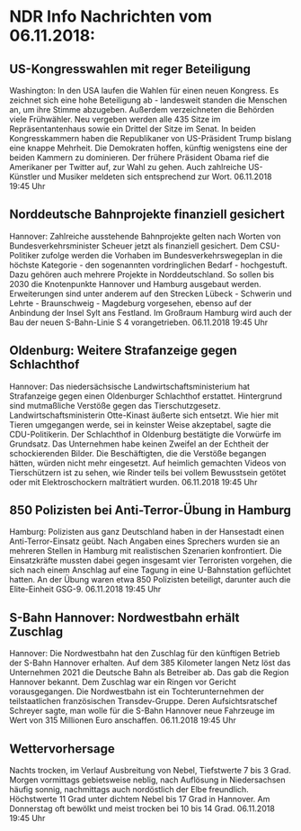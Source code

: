 # NDR Info Nachrichten vom 06.11.2018:


## US-Kongresswahlen mit reger Beteiligung
Washington: In den USA laufen die Wahlen für einen neuen Kongress. Es zeichnet sich eine hohe Beteiligung ab - landesweit standen die Menschen an, um ihre Stimme abzugeben. Außerdem verzeichneten die Behörden viele Frühwähler. Neu vergeben werden alle 435 Sitze im Repräsentantenhaus sowie ein Drittel der Sitze im Senat. In beiden Kongresskammern haben die Republikaner von US-Präsident Trump bislang eine knappe Mehrheit. Die Demokraten hoffen, künftig wenigstens eine der beiden Kammern zu dominieren. Der frühere Präsident Obama rief die Amerikaner per Twitter auf, zur Wahl zu gehen. Auch zahlreiche US-Künstler und Musiker meldeten sich entsprechend zur Wort. 06.11.2018 19:45 Uhr 

## Norddeutsche Bahnprojekte finanziell gesichert
Hannover: 	Zahlreiche ausstehende Bahnprojekte gelten nach Worten von Bundesverkehrsminister Scheuer jetzt als finanziell gesichert. Dem CSU-Politiker zufolge werden die Vorhaben im Bundesverkehrswegeplan in die höchste Kategorie - den sogenannten vordringlichen Bedarf - hochgestuft. Dazu gehören auch mehrere Projekte in Norddeutschland. So sollen bis 2030 die Knotenpunkte Hannover und Hamburg ausgebaut werden. Erweiterungen sind unter anderem auf den Strecken Lübeck - Schwerin und Lehrte - Braunschweig - Magdeburg vorgesehen, ebenso auf der Anbindung der Insel Sylt ans Festland. Im Großraum Hamburg wird auch der Bau der neuen S-Bahn-Linie S 4 vorangetrieben. 06.11.2018 19:45 Uhr 

## Oldenburg: Weitere Strafanzeige gegen Schlachthof
Hannover: Das niedersächsische Landwirtschaftsministerium hat Strafanzeige gegen einen Oldenburger Schlachthof erstattet. Hintergrund sind mutmaßliche Verstöße gegen das Tierschutzgesetz. Landwirtschaftsministerin Otte-Kinast äußerte sich entsetzt. Wie hier mit Tieren umgegangen werde, sei in keinster Weise akzeptabel, sagte die CDU-Politikerin. Der Schlachthof in Oldenburg bestätigte die Vorwürfe im Grundsatz. Das Unternehmen habe keinen Zweifel an der Echtheit der schockierenden Bilder. Die Beschäftigten, die die Verstöße begangen hätten, würden nicht mehr eingesetzt. Auf heimlich gemachten Videos von Tierschützern ist zu sehen, wie Rinder teils bei vollem Bewusstsein getötet oder mit Elektroschockern malträtiert wurden. 06.11.2018 19:45 Uhr 

## 850 Polizisten bei Anti-Terror-Übung in Hamburg
Hamburg:		Polizisten aus ganz Deutschland haben in der Hansestadt einen Anti-Terror-Einsatz geübt. Nach Angaben eines Sprechers wurden sie an mehreren Stellen in Hamburg mit realistischen Szenarien konfrontiert. Die Einsatzkräfte mussten dabei gegen insgesamt vier Terroristen vorgehen, die sich nach einem Anschlag auf eine Tagung in eine U-Bahnstation geflüchtet hatten. An der Übung waren etwa 850 Polizisten beteiligt, darunter auch die Elite-Einheit GSG-9. 06.11.2018 19:45 Uhr 

## S-Bahn Hannover: Nordwestbahn erhält Zuschlag
Hannover: Die Nordwestbahn hat den Zuschlag für den künftigen Betrieb der S-Bahn Hannover erhalten. Auf dem 385 Kilometer langen Netz löst das Unternehmen 2021 die Deutsche Bahn als Betreiber ab. Das gab die Region Hannover bekannt. Dem Zuschlag war ein Ringen vor Gericht vorausgegangen. Die Nordwestbahn ist ein Tochterunternehmen der teilstaatlichen französischen Transdev-Gruppe. Deren Aufsichtsratschef Schreyer sagte, man wolle für die S-Bahn Hannover neue Fahrzeuge im Wert von 315 Millionen Euro anschaffen. 06.11.2018 19:45 Uhr 

## Wettervorhersage
Nachts trocken, im Verlauf Ausbreitung von Nebel, Tiefstwerte 7 bis 3 Grad. Morgen vormittags gebietsweise neblig, nach Auflösung in Niedersachsen häufig sonnig, nachmittags auch nordöstlich der Elbe freundlich. Höchstwerte 11 Grad unter dichtem Nebel bis 17 Grad in Hannover. Am Donnerstag oft bewölkt und meist trocken bei 10 bis 14 Grad. 06.11.2018 19:45 Uhr 
